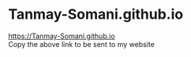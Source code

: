# Tanmay-Somani.github.io
https://Tanmay-Somani.github.io <br />
Copy the above link to be sent to my website
